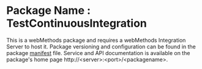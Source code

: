# Package Name : TestContinuousIntegration
This is a webMethods package and requires a webMethods Integration Server to host it. Package versioning and configuration can be found in the package [manifest](./TestContinuousIntegration/manifest.v3) file. Service and API documentation is available on the package's home page http://&lt;server&gt;:&lt;port&gt;/&lt;packagename>.